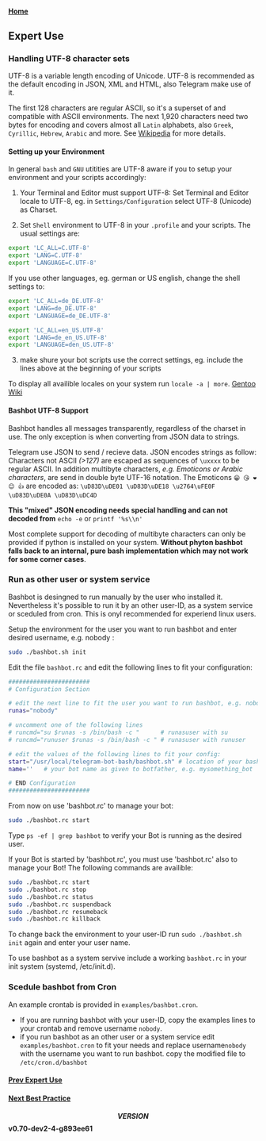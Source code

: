 #### [Home](../README.md)
## Expert Use

### Handling UTF-8 character sets
UTF-8 is a variable length encoding of Unicode. UTF-8 is recommended as the default encoding in JSON, XML and HTML, also Telegram make use of it.

The first 128 characters are regular ASCII, so it's a superset of and compatible with ASCII environments. The next 1,920 characters need
two bytes for encoding and covers almost all ```Latin``` alphabets, also ```Greek```, ```Cyrillic```,
```Hebrew```, ```Arabic``` and more. See [Wikipedia](https://en.wikipedia.org/wiki/UTF-8) for more details.

#### Setting up your Environment
In general ```bash``` and ```GNU``` utitities are UTF-8 aware if you to setup your environment
and your scripts accordingly:

1. Your Terminal and Editor must support UTF-8:
   Set Terminal and Editor locale to UTF-8, eg. in ```Settings/Configuration``` select UTF-8 (Unicode) as Charset.

2. Set ```Shell``` environment to UTF-8 in your  ```.profile``` and your scripts. The usual settings are:

```bash
export 'LC_ALL=C.UTF-8'
export 'LANG=C.UTF-8'
export 'LANGUAGE=C.UTF-8'
```
   If you use other languages, eg. german or US english, change the shell settings to:
```bash
export 'LC_ALL=de_DE.UTF-8'
export 'LANG=de_DE.UTF-8'
export 'LANGUAGE=de_DE.UTF-8'
```
```bash
export 'LC_ALL=en_US.UTF-8'
export 'LANG=de_en_US.UTF-8'
export 'LANGUAGE=den_US.UTF-8'
```
3. make shure your bot scripts use the correct  settings, eg. include the lines above at the beginning of your scripts

To display all availible locales on your system run ```locale -a | more```. [Gentoo Wiki](https://wiki.gentoo.org/wiki/UTF-8)

#### Bashbot UTF-8 Support
Bashbot handles all messages transparently, regardless of the charset in use. The only exception is when converting from JSON data to strings.

Telegram use JSON to send / recieve data. JSON encodes strings as follow: Characters not ASCII *(>127)* are escaped as sequences of ```\uxxxx``` to be regular ASCII. In addition multibyte characters, *e.g. Emoticons or Arabic characters*, are send in double byte UTF-16 notation.
The Emoticons ``` 😁 😘 ❤️ 😊 👍 ``` are encoded as: ``` \uD83D\uDE01 \uD83D\uDE18 \u2764\uFE0F \uD83D\uDE0A \uD83D\uDC4D ```

**This "mixed" JSON encoding needs special handling and can not decoded from** ```echo -e``` or ```printf '%s\\n'```

Most complete support for decoding of multibyte characters can only be provided if python is installed on your system.
**Without phyton bashbot falls back to an internal, pure bash implementation which may not work for some corner cases**.


### Run as other user or system service
Bashbot is desingned to run manually by the user who installed it. Nevertheless it's possible to run it by an other user-ID, as a system service or sceduled from cron. This is onyl recommended for experiend linux users.

Setup the environment for the user you want to run bashbot and enter desired username, e.g. nobody :
```bash
sudo ./bashbot.sh init
```

Edit the file ```bashbot.rc``` and edit the following lines to fit your configuration:
```bash
#######################
# Configuration Section

# edit the next line to fit the user you want to run bashbot, e.g. nobody:
runas="nobody" 

# uncomment one of the following lines 
# runcmd="su $runas -s /bin/bash -c "      # runasuser with su
# runcmd="runuser $runas -s /bin/bash -c " # runasuser with runuser

# edit the values of the following lines to fit your config:
start="/usr/local/telegram-bot-bash/bashbot.sh"	# location of your bashbot.sh script
name=''   # your bot name as given to botfather, e.g. mysomething_bot

# END Configuration
#######################
```
From now on use 'bashbot.rc' to manage your bot: 
```bash
sudo ./bashbot.rc start
```
Type ```ps -ef | grep bashbot``` to verify your Bot is running as the desired user.

If your  Bot is started by 'bashbot.rc', you must use 'bashbot.rc' also to manage your Bot! The following commands are availible:
```bash
sudo ./bashbot.rc start
sudo ./bashbot.rc stop
sudo ./bashbot.rc status
sudo ./bashbot.rc suspendback
sudo ./bashbot.rc resumeback
sudo ./bashbot.rc killback
```
To change back the environment to your user-ID run ```sudo ./bashbot.sh init``` again and enter your user name.

To use bashbot as a system servive include a working ```bashbot.rc``` in your init system (systemd, /etc/init.d).

### Scedule bashbot from Cron
An example crontab is provided in ```examples/bashbot.cron```.

- If you are running bashbot with your user-ID, copy the examples lines to your crontab and remove username ```nobody```.
- if you run bashbot as an other user or a system service edit ```examples/bashbot.cron``` to fit your needs and replace username```nobody``` with the username you want to run bashbot. copy the modified file to ```/etc/cron.d/bashbot```

#### [Prev Expert Use](4_expert.md)
#### [Next Best Practice](5_practice.md)

#### $$VERSION$$ v0.70-dev2-4-g893ee61

